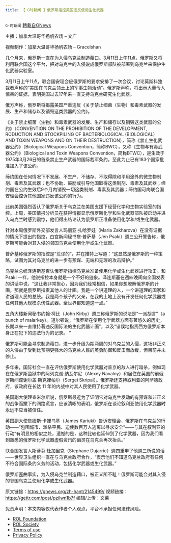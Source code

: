 ```yaml
---
title: 【 G时新闻 】俄罗斯指控美国违反使用生化武器
---
```

`G-时新闻` [轉載自GNews](https://gnews.org/zh-hans/2148714/)

主播：加拿大温哥华扬帆农场 – 文广

视频制作：加拿大温哥华扬帆农场 – GraceIshan

几个月来，俄罗斯一直在为入侵乌克兰制造藉口。3月11日上午11点，俄罗斯又将利用联合国这个平台，把对乌克兰的入侵说成俄罗斯部队被部署到乌克兰来保护生化武器实验室。

3月11日上午11点，联合国安理会应俄罗斯的要求安排了一次会议，讨论莫斯科独裁者声称的“美国在乌克兰领土上的军事生物活动”。俄罗斯声称，将出示大量令人惊呆的证据，表明美国过去17年来一直支持乌克兰研究生化武器。

俄方声称，俄罗斯将揭露美国严重违反《关于禁止细菌（生物）和毒素武器的发展、生产和储存以及销毁这类武器的公约》。

《关于禁止细菌（生物）和毒素武器的发展、生产和储存以及销毁这类武器的公约》（CONVENTION ON THE PROHIBITION OF THE DEVELOPMENT, RODUCTION AND STOCKPILING OF BACTERIOLOGICAL (BIOLOGICAL) AND TOXIN WEAPONS AND ON THEIR DESTRUCTION），简称《禁止生化武器公约》（Biological Weapons Convention，简称BWC），又称《生物与有毒武器公约》（Biological and Toxin Weapons Convention，简称BTWC），是生效于1975年3月26日的首条禁止生产武器的国际裁军条约。至此为止已有183个国家批准加入了该公约。

缔约国在任何情况下不发展、不生产、不储存、不取得除和平用途外的微生物制剂、毒素及其武器；也不协助、鼓励或引导他国取得这类制剂、毒素及其武器；缔约国在公约生效后9个月内销毁一切这类制剂、毒素及其武器；缔约国可向联合国安理会控诉其他国家违反该公约的行为。

此前美国强烈否认了俄罗斯关于乌克兰在美国支援下经营化学和生物实验室的指控。上周，美国情报分析员在获得情报显示俄罗斯化学和生化武器部队被启动并进入乌克兰时感到震惊，他们得出结论认为俄罗斯正准备使用化学和/或生化武器。

针对本周俄罗斯外交部发言人玛丽亚·扎哈罗娃（Maria Zakharova）在没有证据的情况下提出的指控，白宫新闻秘书詹·普萨基（Jen Psaki）週三公开警告称，俄罗斯可能会对其入侵的邻国乌克兰使用化学或生化武器。

普萨基称俄罗斯的指控是“荒谬的”，并在推特上写道：“这显然是俄罗斯的一种策略，试图为其对乌克兰的进一步有预谋、无端和无理的攻击辩护。”

乌克兰总统泽连斯基否认俄罗斯指控乌克兰准备使用化学或生化武器进行攻击。和Psaki 一样，他说指控本身就是一个不好的迹象。泽连斯基在週四晚间向全国发表的讲话中说，“这让我非常担心，因为我们经常相信，如果你想瞭解俄罗斯的计画，那就是俄罗斯指责其他人的计画。我是一个讲道理的人，一个讲道理的国家和讲道理人民的总统。我是两个孩子的父亲，在我的土地上没有开发任何化学武器或任何其他大规模杀伤性武器。全世界都知道这一点。”

五角大楼新闻秘书约翰·柯比（John Kirby）週三称俄罗斯的说法是“一派胡言”（a bunch of malarkey）。道尔顿说，“俄罗斯在使用化学武器方面有著悠久的历史，长期以来一直维持著违反国际法的生化武器计画”，以及“错误地指责西方俄罗斯本身正在犯下的违法行为的记录。 ”

俄罗斯可能会寻求制造藉口，进一步升级为期两周的对乌克兰的入侵，这场非正义的入侵由于受到比预期更强大的乌克兰人民的英勇防御和反击而放缓，但目前并未停止。

多年来，国际社会一直在评估俄罗斯使用化学武器对普京的敌人进行暗杀，例如现在在俄罗斯监狱中的阿列克谢·纳瓦尔尼（Alexey Navalny）和居住在英国的前俄罗斯间谍谢尔盖·斯克裡帕尔（Sergei Skripal）。俄罗斯还支持叙利亚的阿萨德政府，该政府在长达 11 年的内战中对其人民使用了化学武器。

美国副大使理查米尔斯说，俄罗斯最近为了证明它对乌克兰发动的有预谋和非正义的战争而撒下的网路谎言，应该清晰的表明，俄罗斯在谈论叙利亚使用化学武器时永远不应当被信任。

英国副大使詹姆斯·卡裡乌基（James Kariuki）告诉安理会，俄罗斯在乌克兰的行动——“包围城市、滥杀平民、迫使数百万人逃离以寻求安全”——与其在叙利亚的行动“有明显的相似之处，遗憾的是，这种比较也延伸到了化学武器，因为我们看到熟悉的俄罗斯化学武器虚假资讯的幽灵在乌克兰再次抬头。”

联合国发言人斯蒂芬·杜加里克（Stephane Dujarric）週四重申了他週三所说的话——世界卫生组织一直在与乌克兰政府合作，“表示他们不知道乌克兰政府有任何不符合国际条约义务的活动，包括化学武器或生化武器。”

俄罗斯歪曲事实，为入侵乌克兰制造藉口，被正义所不耻！俄罗斯可能会对其入侵的邻国乌克兰使用化学或生化武器。

原文链接：https://gnews.org/zh-hant/2145499/
视频链接：https://gettr.com/post/pzilwn1b7f
编辑/上传：文莱

 

免责声明：本文内容仅代表作者个人观点，平台不承担任何法律风险。

- [ROL Foundation](https://rolfoundation.org/)
- [ROL Society](https://rolsociety.org/)
- [Terms of use](https://gnews.org/terms-of-use-3/)
- [Privacy Policy](https://gnews.org/privacy-policy/)
